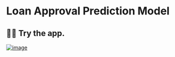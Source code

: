 # Loan Approval Prediction Model

## 🧑‍💻 Try the app.
[![image](https://github.com/user-attachments/assets/614718e7-854e-4202-ab52-481c47ef1115)](https://loan-for-me.streamlit.app/)
